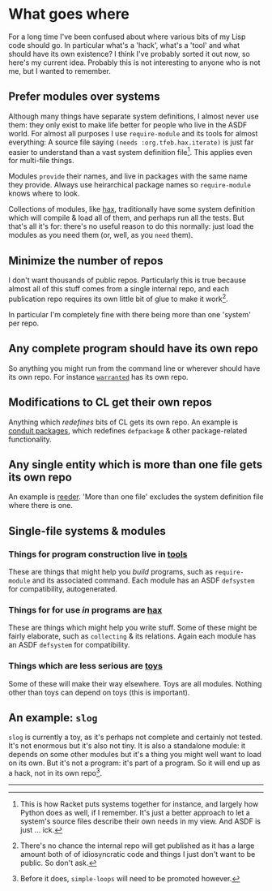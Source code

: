# What goes where
For a long time I've been confused about where various bits of my Lisp code should go.  In particular what's a 'hack', what's a 'tool' and what should have its own existence?  I think I've probably sorted it out now, so here's my current idea.  Probably this is not interesting to anyone who is not me, but I wanted to remember.

## Prefer modules over systems
Although many things have separate system definitions, I almost never use them: they only exist to make life better for people who live in the ASDF world.  For almost all purposes I use `require-module` and its tools for almost everything: A source file saying `(needs :org.tfeb.hax.iterate)` is just far easier to understand than a vast system definition file[^1].  This applies even for multi-file things.

Modules `provide` their names, and live in packages with the same name they provide.  Always use heirarchical package names so `require-module` knows where to look.

Collections of modules, like [hax](tfeb-lisp-hax/), traditionally have some system definition which will compile & load all of them, and perhaps run all the tests.  But that's all it's for: there's no useful reason to do this normally: just load the modules as you need them (or, well, as you `need` them).

## Minimize the number of repos
I don't want thousands of public repos.  Particularly this is true because almost all of this stuff comes from a single internal repo, and each publication repo requires its own little bit of glue to make it work[^2].

In particular I'm completely fine with there being more than one 'system' per repo.

## Any complete program should have its own repo
So anything you might run from the command line or wherever should have its own repo.  For instance [`warranted`](warranted/) has its own repo.

## Modifications to CL get their own repos
Anything which *redefines* bits of CL gets its own repo.  An example is [conduit packages](conduit-packages/), which redefines `defpackage` & other package-related functionality.

## Any single entity which is more than one file gets its own repo
An example is [reeder](reeder/).  'More than one file' excludes the system definition file where there is one.

## Single-file systems & modules
### Things for program construction live in [tools](tfeb-lisp-tools/)
These are things that might help you *build* programs, such as `require-module` and its associated command.  Each module has an ASDF `defsystem` for compatibility, autogenerated.

### Things for for use *in* programs are [hax](tfeb-lisp-hax/)
These are things which might help you write stuff.  Some of these might be fairly elaborate, such as `collecting` & its relations.  Again each module has an ASDF `defsystem` for compatibility.

### Things which are less serious are [toys](tfeb-lisp-toys/)
Some of these will make their way elsewhere. Toys are all modules.  Nothing other than toys can depend on toys (this is important).

## An example: `slog`
`slog` is currently a toy, as it's perhaps not complete and certainly not tested.  It's not enormous but it's also not tiny.  It is also a standalone module: it depends on some other modules but it's a thing you might well want to load on its own.  But it's not a program: it's part of a program.  So it will end up as a hack, not in its own repo[^3].

---

[^1]: This is how Racket puts systems together for instance, and largely how Python does as well, if I remember.  It's just a better approach to let a system's source files describe their own needs in my view.  And ASDF is just ... ick.

[^2]: There's no chance the internal repo will get published as it has a large amount both of of idiosyncratic code and things I just don't want to be public.  So don't ask.

[^3]: Before it does, `simple-loops` will need to be promoted however.